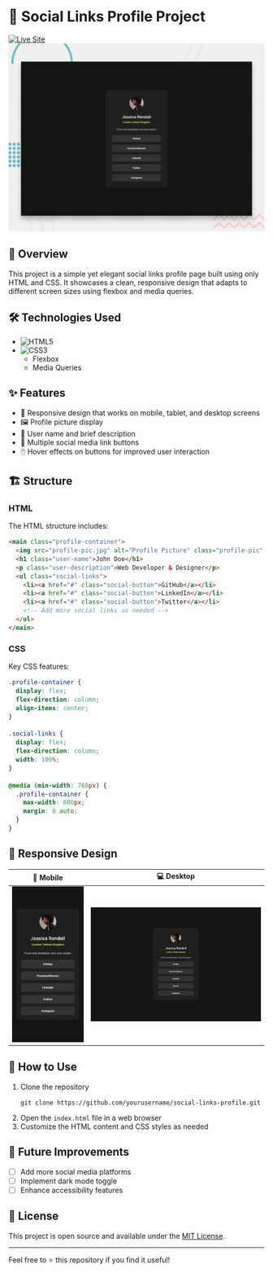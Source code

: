 # 🔗 Social Links Profile Project
[![Live Site](https://img.shields.io/badge/Live_Site-Visit_Here-2ea44f?style=for-the-badge)](https://social-links-profile-main-ten-ecru.vercel.app//)
![Project Preview](./preview.jpg)

## 📌 Overview

This project is a simple yet elegant social links profile page built using only HTML and CSS. It showcases a clean, responsive design that adapts to different screen sizes using flexbox and media queries.

## 🛠️ Technologies Used

- ![HTML5](https://img.shields.io/badge/HTML5-E34F26?style=for-the-badge&logo=html5&logoColor=white)
- ![CSS3](https://img.shields.io/badge/CSS3-1572B6?style=for-the-badge&logo=css3&logoColor=white)
  - Flexbox
  - Media Queries

## ✨ Features

- 📱 Responsive design that works on mobile, tablet, and desktop screens
- 🖼️ Profile picture display
- 👤 User name and brief description
- 🔗 Multiple social media link buttons
- 🖱️ Hover effects on buttons for improved user interaction

## 🏗️ Structure

### HTML

The HTML structure includes:

```html
<main class="profile-container">
  <img src="profile-pic.jpg" alt="Profile Picture" class="profile-pic" />
  <h1 class="user-name">John Doe</h1>
  <p class="user-description">Web Developer & Designer</p>
  <ul class="social-links">
    <li><a href="#" class="social-button">GitHub</a></li>
    <li><a href="#" class="social-button">LinkedIn</a></li>
    <li><a href="#" class="social-button">Twitter</a></li>
    <!-- Add more social links as needed -->
  </ul>
</main>
```

### CSS

Key CSS features:

```css
.profile-container {
  display: flex;
  flex-direction: column;
  align-items: center;
}

.social-links {
  display: flex;
  flex-direction: column;
  width: 100%;
}

@media (min-width: 768px) {
  .profile-container {
    max-width: 600px;
    margin: 0 auto;
  }
}
```

## 📐 Responsive Design

| 📱 Mobile                                    | 💻 Desktop                                     |
| -------------------------------------------- | ---------------------------------------------- |
| ![Mobile Design](./design/mobile-design.jpg) | ![Desktop Design](./design/destkop-design.jpg) |

## 🚀 How to Use

1. Clone the repository
   ```
   git clone https://github.com/yourusername/social-links-profile.git
   ```
2. Open the `index.html` file in a web browser
3. Customize the HTML content and CSS styles as needed

## 🔮 Future Improvements

- [ ] Add more social media platforms
- [ ] Implement dark mode toggle
- [ ] Enhance accessibility features

## 📄 License

This project is open source and available under the [MIT License](LICENSE).

---

Feel free to ⭐ this repository if you find it useful!
